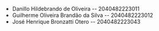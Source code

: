 - Danillo Hildebrando de Oliveira      -- 2040482223011  
- Guilherme Oliveira Brandão da Silva  -- 2040482223012
- José Henrique Bronzatti Otero        -- 2040482223043